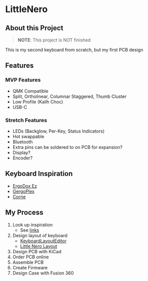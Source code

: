 # LittleNero

## About this Project

> **NOTE**: This project is NOT finished

This is my second keyboard from scratch, but my first PCB design

## Features

### MVP Features

- QMK Compatible
- Split, Ortholinear, Columnar Staggered, Thumb Cluster
- Low Profile (Kailh Choc)
- USB-C

### Stretch Features

- LEDs (Backglow, Per-Key, Status Indicators)
- Hot swappable
- Bluetooth
- Extra pins can be soldered to on PCB for expansion?
- Display?
- Encoder?

## Keyboard Inspiration

- [ErgoDox Ez](https://ergodox-ez.com/)
- [GergoPlex](https://www.gboards.ca/product/gergoplex)
- [Corne](https://github.com/foostan/crkbd)

## My Process

1) Look up inspiration
    - See [links](./Links.md)
1) Design layout of keyboard
    - [KeyboardLayoutEditor](http://www.keyboard-layout-editor.com/)
    - [Little Nero Layout](./LittleNero/Layout.json)
1) Design PCB with KiCad
1) Order PCB online
1) Assemble PCB
1) Create Firmware
1) Design Case with Fusion 360
